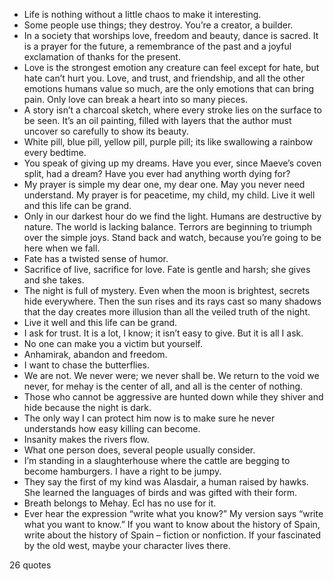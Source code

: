  - Life is nothing without a little chaos to make it interesting.
 - Some people use things; they destroy. You’re a creator, a builder.
 - In a society that worships love, freedom and beauty, dance is sacred. It is a prayer for the future, a remembrance of the past and a joyful exclamation of thanks for the present.
 - Love is the strongest emotion any creature can feel except for hate, but hate can’t hurt you. Love, and trust, and friendship, and all the other emotions humans value so much, are the only emotions that can bring pain. Only love can break a heart into so many pieces.
 - A story isn’t a charcoal sketch, where every stroke lies on the surface to be seen. It’s an oil painting, filled with layers that the author must uncover so carefully to show its beauty.
 - White pill, blue pill, yellow pill, purple pill; its like swallowing a rainbow every bedtime.
 - You speak of giving up my dreams. Have you ever, since Maeve’s coven split, had a dream? Have you ever had anything worth dying for?
 - My prayer is simple my dear one, my dear one. May you never need understand. My prayer is for peacetime, my child, my child. Live it well and this life can be grand.
 - Only in our darkest hour do we find the light. Humans are destructive by nature. The world is lacking balance. Terrors are beginning to triumph over the simple joys. Stand back and watch, because you’re going to be here when we fall.
 - Fate has a twisted sense of humor.
 - Sacrifice of live, sacrifice for love. Fate is gentle and harsh; she gives and she takes.
 - The night is full of mystery. Even when the moon is brightest, secrets hide everywhere. Then the sun rises and its rays cast so many shadows that the day creates more illusion than all the veiled truth of the night.
 - Live it well and this life can be grand.
 - I ask for trust. It is a lot, I know; it isn’t easy to give. But it is all I ask.
 - No one can make you a victim but yourself.
 - Anhamirak, abandon and freedom.
 - I want to chase the butterflies.
 - We are not. We never were; we never shall be. We return to the void we never, for mehay is the center of all, and all is the center of nothing.
 - Those who cannot be aggressive are hunted down while they shiver and hide because the night is dark.
 - The only way I can protect him now is to make sure he never understands how easy killing can become.
 - Insanity makes the rivers flow.
 - What one person does, several people usually consider.
 - I’m standing in a slaughterhouse where the cattle are begging to become hamburgers. I have a right to be jumpy.
 - They say the first of my kind was Alasdair, a human raised by hawks. She learned the languages of birds and was gifted with their form.
 - Breath belongs to Mehay. Ecl has no use for it.
 - Ever hear the expression “write what you know?” My version says “write what you want to know.” If you want to know about the history of Spain, write about the history of Spain – fiction or nonfiction. If your fascinated by the old west, maybe your character lives there.

26 quotes